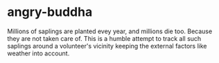# angry-buddha

Millions of saplings are planted evey year, and millions die too. Because they are not taken care of. This is a humble attempt to track all such saplings around a volunteer's vicinity keeping the external factors like weather into account.
